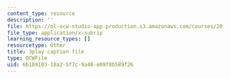 ```yaml
---
content_type: resource
description: ''
file: https://ol-ocw-studio-app-production.s3.amazonaws.com/courses/20-219-becoming-the-next-bill-nye-writing-and-hosting-the-educational-show-january-iap-2015/6b18910318a25f7c9a48e09f8b589f26_Docl3KOqnHI.vtt
file_type: application/x-subrip
learning_resource_types: []
resourcetype: Other
title: 3play caption file
type: OCWFile
uid: 6b189103-18a2-5f7c-9a48-e09f8b589f26
---
```

